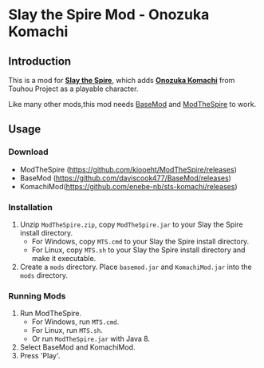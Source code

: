 # Slay the Spire Mod - Onozuka Komachi

## Introduction ##

This is a mod for [**Slay the Spire**](https://store.steampowered.com/app/646570/Slay_the_Spire/), which adds [**Onozuka Komachi**](https://en.touhouwiki.net/wiki/Onozuka_Komachi) from Touhou Project as a playable character.

Like many other mods,this mod needs [BaseMod](https://github.com/daviscook477/BaseMod/releases) and [ModTheSpire](https://github.com/kiooeht/ModTheSpire/releases) to work.

## Usage ##
### Download ###
* ModTheSpire (https://github.com/kiooeht/ModTheSpire/releases)
* BaseMod (https://github.com/daviscook477/BaseMod/releases)
* KomachiMod(https://github.com/enebe-nb/sts-komachi/releases)
### Installation ###
1. Unzip `ModTheSpire.zip`, copy `ModTheSpire.jar` to your Slay the Spire install directory.
    * For Windows, copy `MTS.cmd` to your Slay the Spire install directory.
    * For Linux, copy `MTS.sh` to your Slay the Spire install directory and make it executable.
2. Create a `mods` directory. Place `basemod.jar` and `KomachiMod.jar` into the `mods` directory.
### Running Mods ###
1. Run ModTheSpire.
    * For Windows, run `MTS.cmd`.
    * For Linux, run `MTS.sh`.
    * Or run `ModTheSpire.jar` with Java 8.
2. Select BaseMod and KomachiMod.
3. Press 'Play'.